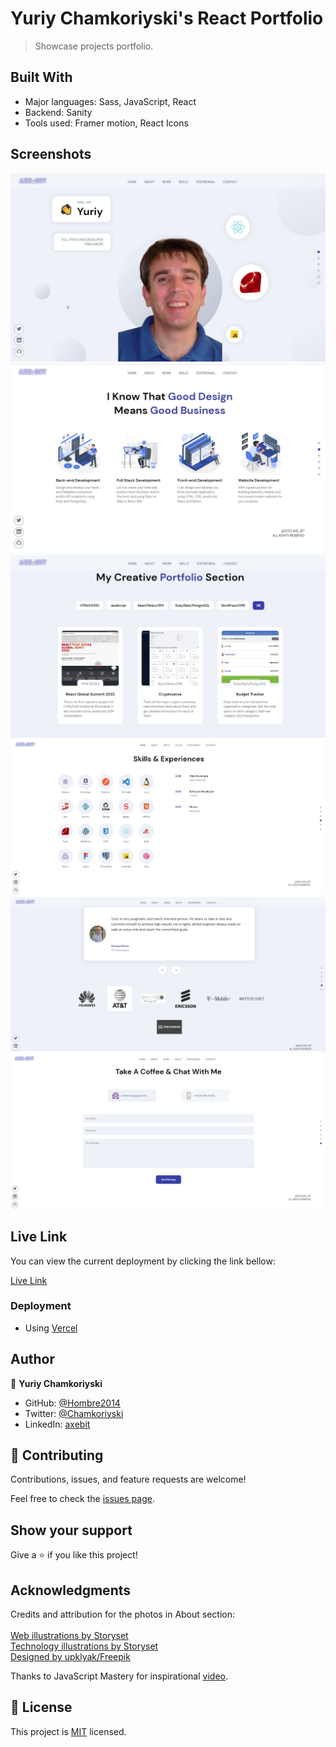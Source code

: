 # Yuriy Chamkoriyski's React Portfolio

> Showcase projects portfolio.
## Built With

- Major languages: Sass, JavaScript, React
- Backend: Sanity
- Tools used: Framer motion, React Icons
## Screenshots

![Header](src/assets/Demo_1.jpg)
![About](src/assets/Demo_2.jpg)
![Work](src/assets/Demo_3.jpg)
![Skills](src/assets/Demo_4.jpg)
![Testimonials](src/assets/Demo_5.jpg)
![Contact](src/assets/Demo_6.jpg)

## Live Link

You can view the current deployment by clicking the link bellow:

[Live Link](https://hombre2014.github.io/react_portfolio/)
### Deployment

- Using [Vercel](https://vercel.com)
## Author

👤 **Yuriy Chamkoriyski**

- GitHub: [@Hombre2014](https://github.com/Hombre2014)
- Twitter: [@Chamkoriyski](https://twitter.com/Chamkoriyski)
- LinkedIn: [axebit](https://linkedin.com/in/axebit)

## 🤝 Contributing

Contributions, issues, and feature requests are welcome!

Feel free to check the [issues page](https://github.com/Hombre/react_portfolio/issues).

## Show your support

Give a ⭐️ if you like this project!

## Acknowledgments

Credits and attribution for the photos in About section:</br>
</br>
[Web illustrations by Storyset](https://storyset.com/web)</br>
[Technology illustrations by Storyset](https://storyset.com/technology)</br>
[Designed by upklyak/Freepik](http://www.freepik.com)</br>

Thanks to JavaScript Mastery for inspirational [video](https://www.youtube.com/watch?v=3HNyXCPDQ7Q).
## 📝 License

This project is [MIT](./license.md) licensed.
